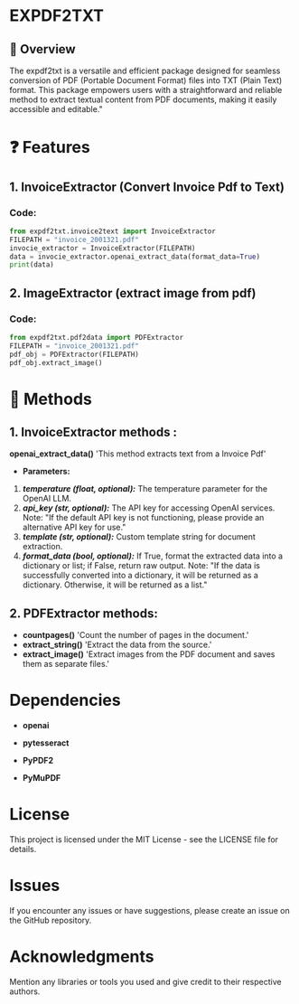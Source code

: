 # EXPDF2TXT

## 🤔 Overview

The expdf2txt is a versatile and efficient package designed for seamless conversion of PDF (Portable Document Format) files into TXT (Plain Text) format.
This package empowers users with a straightforward and reliable method to extract textual content from PDF documents, making it easily accessible and editable."


# ❓ Features

## 1. InvoiceExtractor (Convert Invoice Pdf to Text)

### Code: 
```python
from expdf2txt.invoice2text import InvoiceExtractor
FILEPATH = "invoice_2001321.pdf"
invocie_extractor = InvoiceExtractor(FILEPATH)
data = invocie_extractor.openai_extract_data(format_data=True)
print(data)
```

## 2. ImageExtractor (extract image from pdf)

### Code:   
```python
from expdf2txt.pdf2data import PDFExtractor
FILEPATH = "invoice_2001321.pdf"
pdf_obj = PDFExtractor(FILEPATH)
pdf_obj.extract_image()
```




# 🚀 Methods

## 1. InvoiceExtractor methods :
**openai_extract_data()** 'This method extracts text from a Invoice Pdf'
- **Parameters:**
 1. ***temperature (float, optional):*** The temperature parameter for the OpenAI LLM.
 2. ***api_key (str, optional):*** The API key for accessing OpenAI services. 
                Note: "If the default API key is not functioning, please provide an alternative API key for use."  
 3. ***template (str, optional):*** Custom template string for document extraction.
 4. ***format_data (bool, optional):*** If True, format the extracted data into a dictionary or list; if False, return raw output.
                Note: "If the data is successfully converted into a dictionary, it will be returned as a dictionary. Otherwise, it will be returned as a list."

## 2. PDFExtractor methods:
- **countpages()** 'Count the number of pages in the document.'
- **extract_string()** 'Extract the data from the source.'
- **extract_image()** 'Extract images from the PDF document and saves them as separate files.'


# Dependencies

- **openai**

- **pytesseract**

- **PyPDF2**

- **PyMuPDF**

# License

This project is licensed under the MIT License - see the LICENSE file for details.

# Issues

If you encounter any issues or have suggestions, please create an issue on the GitHub repository.

# Acknowledgments

Mention any libraries or tools you used and give credit to their respective authors.



